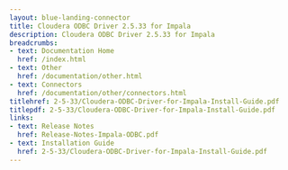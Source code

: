 ```yaml
---
layout: blue-landing-connector
title: Cloudera ODBC Driver 2.5.33 for Impala
description: Cloudera ODBC Driver 2.5.33 for Impala
breadcrumbs:
- text: Documentation Home
  href: /index.html
- text: Other
  href: /documentation/other.html
- text: Connectors
  href: /documentation/other/connectors.html
titlehref: 2-5-33/Cloudera-ODBC-Driver-for-Impala-Install-Guide.pdf
titlepdf: 2-5-33/Cloudera-ODBC-Driver-for-Impala-Install-Guide.pdf
links:
- text: Release Notes
  href: Release-Notes-Impala-ODBC.pdf
- text: Installation Guide
  href: 2-5-33/Cloudera-ODBC-Driver-for-Impala-Install-Guide.pdf
---
```

